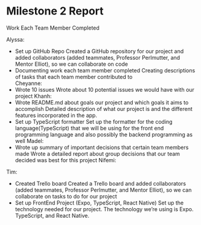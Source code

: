 # Milestone 2 Report



Work Each Team Member Completed

Alyssa: 
- Set up GitHub Repo 
      Created a GitHub repository for our project and added collaborators (added teammates, Professor Perlmutter, and Mentor Elliot), so we can          collaborate on code
- Documenting work each team member completed 
      Creating descriptions of tasks that each team member contributed to  
Cheyanne: 
- Wrote 10 issues 
      Wrote about 10 potential issues we would have with our project
Khanh: 
- Wrote README.md about goals our project and which goals it aims to accomplish 
      Detailed description of what our project is and the different features incorporated in the app. 
- Set up TypeScript formatter
      Set up the formatter for the coding language(TypeScript) that we will be using for the front end programming language and also possibly the        backend programming as well
Madel: 
- Wrote up summary of important decisions that certain team members made 
      Wrote a detailed report about group decisions that our team decided was best for this project 
Nifemi:

Tim: 
- Created Trello board 
      Created a Trello board and added collaborators (added teammates, Professor Perlmutter, and Mentor Elliot), so we can collaborate on tasks to do for our project 
- Set up FrontEnd Project (Expo, TypeScript, React Native)
      Set up the technology needed for our project. The technology we’re using is Expo. TypeScript, and React Native. 
